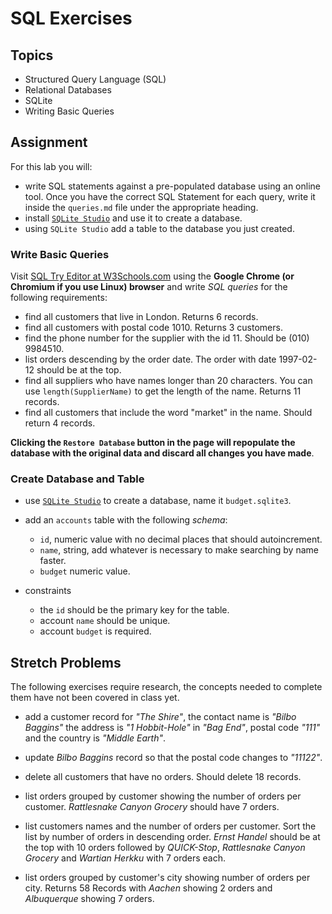 # SQL Exercises

## Topics

- Structured Query Language (SQL)
- Relational Databases
- SQLite
- Writing Basic Queries

## Assignment

For this lab you will:

- write SQL statements against a pre-populated database using an online tool. Once you have the correct SQL Statement for each query, write it inside the `queries.md` file under the appropriate heading.
- install [`SQLite Studio`](https://sqlitestudio.pl/index.rvt) and use it to create a database.
- using `SQLite Studio` add a table to the database you just created.

### Write Basic Queries

Visit [SQL Try Editor at W3Schools.com](https://www.w3schools.com/Sql/tryit.asp?filename=trysql_select_top) using the **Google Chrome (or Chromium if you use Linux) browser** and write _SQL queries_ for the following requirements:

- find all customers that live in London. Returns 6 records.
- find all customers with postal code 1010. Returns 3 customers.
- find the phone number for the supplier with the id 11. Should be (010) 9984510.
- list orders descending by the order date. The order with date 1997-02-12 should be at the top.
- find all suppliers who have names longer than 20 characters. You can use `length(SupplierName)` to get the length of the name. Returns 11 records.
- find all customers that include the word "market" in the name. Should return 4 records.

**Clicking the `Restore Database` button in the page will repopulate the database with the original data and discard all changes you have made**.

### Create Database and Table

- use [`SQLite Studio`](https://sqlitestudio.pl/index.rvt) to create a database, name it `budget.sqlite3`.
- add an `accounts` table with the following _schema_:

  - `id`, numeric value with no decimal places that should autoincrement.
  - `name`, string, add whatever is necessary to make searching by name faster.
  - `budget` numeric value.

- constraints
  - the `id` should be the primary key for the table.
  - account `name` should be unique.
  - account `budget` is required.

## Stretch Problems

The following exercises require research, the concepts needed to complete them have not been covered in class yet.

- add a customer record for _"The Shire"_, the contact name is _"Bilbo Baggins"_ the address is _"1 Hobbit-Hole"_ in _"Bag End"_, postal code _"111"_ and the country is _"Middle Earth"_.

- update _Bilbo Baggins_ record so that the postal code changes to _"11122"_.

- delete all customers that have no orders. Should delete 18 records.

- list orders grouped by customer showing the number of orders per customer. _Rattlesnake Canyon Grocery_ should have 7 orders.

- list customers names and the number of orders per customer. Sort the list by number of orders in descending order. _Ernst Handel_ should be at the top with 10 orders followed by _QUICK-Stop_, _Rattlesnake Canyon Grocery_ and _Wartian Herkku_ with 7 orders each.

- list orders grouped by customer's city showing number of orders per city. Returns 58 Records with _Aachen_ showing 2 orders and _Albuquerque_ showing 7 orders.
